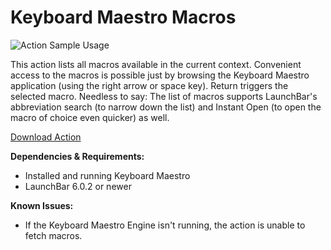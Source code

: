 # Keyboard Maestro Macros

![Action Sample Usage](https://raw.githubusercontent.com/mlinzner/LaunchBarActions/master/resources/LBAction-KeyboardMaestro.jpg)

This action lists all macros available in the current context. Convenient access to the macros is possible just by browsing the Keyboard Maestro application (using the right arrow or space key). Return triggers the selected macro. Needless to say: The list of macros supports LaunchBar's abbreviation search (to narrow down the list) and Instant Open (to open the macro of choice even quicker) as well.

[Download Action](https://github.com/mlinzner/LaunchBarActions/blob/master/actions/Keyboard%20Maestro/packages/Keyboard%20Maestro%20Macros.lbaction?raw=true)

**Dependencies & Requirements:**
- Installed and running Keyboard Maestro
- LaunchBar 6.0.2 or newer

**Known Issues:**
- If the Keyboard Maestro Engine isn't running, the action is unable to fetch macros.